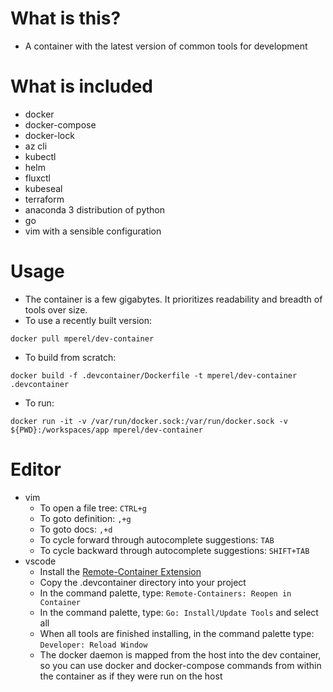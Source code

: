 # What is this?
* A container with the latest version of common tools for development

# What is included
* docker
* docker-compose
* docker-lock
* az cli
* kubectl
* helm
* fluxctl
* kubeseal
* terraform
* anaconda 3 distribution of python
* go
* vim with a sensible configuration

# Usage
* The container is a few gigabytes. It prioritizes readability and breadth of tools over size.
* To use a recently built version:

```
docker pull mperel/dev-container
```

* To build from scratch:

```
docker build -f .devcontainer/Dockerfile -t mperel/dev-container .devcontainer
```

* To run:
```
docker run -it -v /var/run/docker.sock:/var/run/docker.sock -v ${PWD}:/workspaces/app mperel/dev-container
```

# Editor
* vim
    * To open a file tree: `CTRL+g`
    * To goto definition: `,+g`
    * To goto docs: `,+d`
    * To cycle forward through autocomplete suggestions: `TAB`
    * To cycle backward through autocomplete suggestions: `SHIFT+TAB`
* vscode
    * Install the [Remote-Container Extension](https://marketplace.visualstudio.com/items?itemName=ms-vscode-remote.remote-containers)
    * Copy the .devcontainer directory into your project
    * In the command palette, type: `Remote-Containers: Reopen in Container`
    * In the command palette, type: `Go: Install/Update Tools` and select all
    * When all tools are finished installing, in the command palette
    type: `Developer: Reload Window`
    * The docker daemon is mapped from the host into the dev container,
    so you can use docker and docker-compose commands from within
    the container as if they were run on the host
